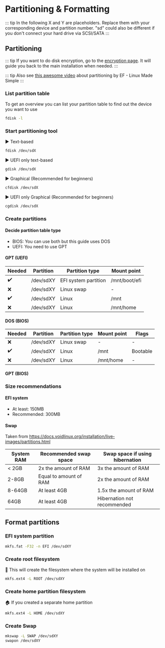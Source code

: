 # Partitioning & Formatting

::: tip
In the following X and Y are placeholders. Replace them with your corresponding device and partition number. "sd" could also be different if you don't connect your hard drive via SCSI/SATA
:::

## Partitioning

::: tip
If you want to do disk encryption, go to the [encryption page](/encryption/). It will guide you back to the main installation when needed.
:::

::: tip
Also see [this awesome video](https://youtu.be/8-8hFPjM46M) about partitioning by EF - Linux Made Simple
:::

### List partition table

To get an overview you can list your partition table to find out the device you want to use

```bash
fdisk -l
```

### Start partitioning tool

▶️ Text-based

```bash
fdisk /dev/sdX
```

▶️ UEFI only text-based

```bash
gdisk /dev/sdX
```

▶️ Graphical (Recommended for beginners)

```bash
cfdisk /dev/sdX
```

▶️ UEFI only Graphical (Recommended for beginners)

```bash
cgdisk /dev/sdX
```

### Create partitions

#### Decide partition table type

- BIOS: You can use both but this guide uses DOS
- UEFI: You need to use GPT

#### GPT (UEFI)

| Needed | Partition | Partition type       | Mount point   |
|--------|-----------|----------------------|---------------|
| ✔️      | /dev/sdXY | EFI system partition | /mnt/boot/efi |
| ❌      | /dev/sdXY | Linux swap           | -             |
| ✔️      | /dev/sdXY | Linux                | /mnt          |
| ❌      | /dev/sdXY | Linux                | /mnt/home     |

#### DOS (BIOS)

| Needed | Partition | Partition type | Mount point | Flags    |
|--------|-----------|----------------|-------------|----------|
| ❌      | /dev/sdXY | Linux swap     | -           | -        |
| ✔️      | /dev/sdXY | Linux          | /mnt        | Bootable |
| ❌      | /dev/sdXY | Linux          | /mnt/home   | -        |

#### GPT (BIOS)

### Size recommendations

#### EFI system

- At least: 150MB
- Recommended: 300MB

#### Swap

Taken from <https://docs.voidlinux.org/installation/live-images/partitions.html>

| System RAM | Recommended swap space | Swap space if using hibernation |
|------------|------------------------|---------------------------------|
| < 2GB      | 2x the amount of RAM   | 3x the amount of RAM            |
| 2-8GB      | Equal to amount of RAM | 2x the amount of RAM            |
| 8-64GB     | At least 4GB           | 1.5x the amount of RAM          |
| 64GB       | At least 4GB           | Hibernation not recommended     |

## Format partitions

### EFI system partition

```bash
mkfs.fat -F32 -n EFI /dev/sdXY
```

### Create root filesystem

💽 This will create the filesystem where the system will be installed on

```bash
mkfs.ext4 -L ROOT /dev/sdXY
```

### Create home partition filesystem

🏠 If you created a separate home partition

```bash
mkfs.ext4 -L HOME /dev/sdXY
```

### Create Swap

```bash
mkswap -L SWAP /dev/sdXY
swapon /dev/sdXY
```
